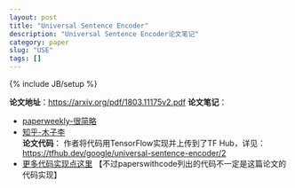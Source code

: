 ```yaml
---
layout: post
title: "Universal Sentence Encoder"
description: "Universal Sentence Encoder论文笔记"
category: paper
slug: "USE"
tags: []
---
```

{% include JB/setup %}

**论文地址**：<https://arxiv.org/pdf/1803.11175v2.pdf>
**论文笔记**：
- [paperweekly-很简略](https://www.paperweekly.site/papers/notes/577)
- [知乎-木子李](https://zhuanlan.zhihu.com/p/35174235)   
**论文代码**：
作者将代码用TensorFlow实现并上传到了TF Hub，详见：<https://tfhub.dev/google/universal-sentence-encoder/2>
- [更多代码实现点这里](https://paperswithcode.com/paper/universal-sentence-encoder)  【不过paperswithcode列出的代码不一定是这篇论文的代码实现】
